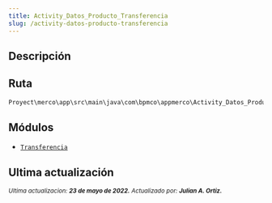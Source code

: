```yaml
---
title: Activity_Datos_Producto_Transferencia
slug: /activity-datos-producto-transferencia
---
```


## Descripción

## Ruta

```js
Proyect\merco\app\src\main\java\com\bpmco\appmerco\Activity_Datos_Producto_Transferencia.java
```

## Módulos

- [```Transferencia```](./../modules/modulo-6.md)

## Ultima actualización

<div class='ultima-actualizacion'> 
    <small> 
        <i> Ultima actualizacion: <b> 23 de mayo de 2022.</b> </i> 
    </small> 
    <small> 
        <i> Actualizado por: <b> Julian A. Ortiz.</b> </i> 
    </small> 
</div>
